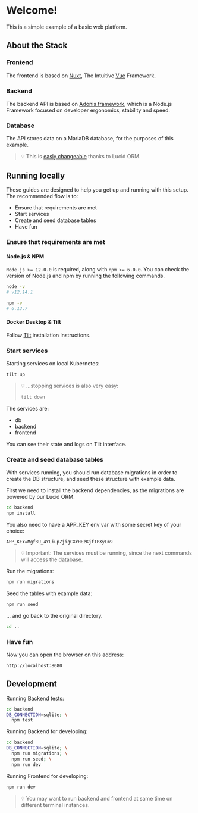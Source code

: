 # Welcome!

This is a simple example of a basic web platform.

## About the Stack

### Frontend

The frontend is based on [Nuxt](https://nuxtjs.org/),
The Intuitive [Vue](https://vuejs.org/) Framework.

### Backend

The backend API is based on [Adonis framework](https://preview.adonisjs.com/),
which is a Node.js Framework focused on developer ergonomics, 
stability and speed.

### Database

The API stores data on a MariaDB database, for the purposes of this example.

> 💡 This is 
> [easly changeable](https://preview.adonisjs.com/guides/database/setup) 
> thanks to Lucid ORM.

## Running locally

These guides are designed to help you get up and running with this setup.
The recommended flow is to:
- Ensure that requirements are met
- Start services
- Create and seed database tables
- Have fun

### Ensure that requirements are met

#### Node.js & NPM

`Node.js >= 12.0.0` is required, along with `npm >= 6.0.0`.
You can check the version of Node.js and npm by running the following commands.

```sh
node -v
# v12.14.1

npm -v
# 6.13.7
```

#### Docker Desktop & Tilt

Follow [Tilt](https://docs.tilt.dev/install.html) installation instructions.

### Start services

Starting services on local Kubernetes:

```sh
tilt up
```

> 💡 ...stopping services is also very easy:
> 
> ```sh
> tilt down
> ```

The services are:
- db
- backend
- frontend

You can see their state and logs on Tilt interface.

### Create and seed database tables

With services running, you should run database migrations in order to create
the DB structure, and seed these structure with example data.

First we need to install the backend dependencies, as the migrations are powered
by our Lucid ORM.

```sh
cd backend
npm install
```

You also need to have a APP_KEY env var with some secret key of your choice:
```
APP_KEY=Mgf3U_4YLiupZjigCXrHEzKjf1PXyLm9
```

> 💡 Important: The services must be running, since the next commands will 
> access the database.
 
Run the migrations:

```sh
npm run migrations
```

Seed the tables with example data:

```sh
npm run seed
```

... and go back to the original directory.

```sh
cd ..
```

### Have fun

Now you can open the browser on this address:

`http://localhost:8080`

## Development

Running Backend tests:

```sh
cd backend
DB_CONNECTION=sqlite; \
  npm test
```

Running Backend for developing:

```sh
cd backend
DB_CONNECTION=sqlite; \
  npm run migrations; \
  npm run seed; \
  npm run dev
```

Running Frontend for developing:

```sh
npm run dev
```

> 💡 You may want to run backend and frontend at same time on different terminal
> instances.